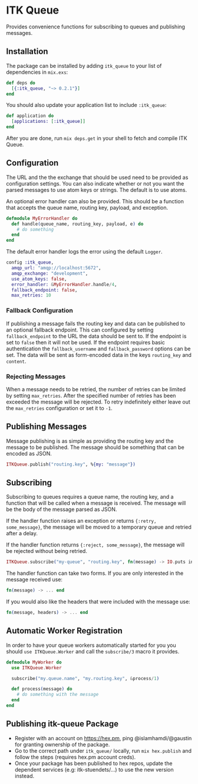 # ITK Queue

Provides convenience functions for subscribing to queues and publishing messages.

## Installation

The package can be installed by adding `itk_queue` to your list of dependencies in `mix.exs`:

```elixir
def deps do
  [{:itk_queue, "~> 0.2.1"}]
end
```

You should also update your application list to include `:itk_queue`:

```elixir
def application do
  [applications: [:itk_queue]]
end
```

After you are done, run `mix deps.get` in your shell to fetch and compile ITK Queue.

## Configuration

The URL and the the exchange that should be used need to be provided as configuration settings. You can also
indicate whether or not you want the parsed messages to use atom keys or strings. The default is to use atoms.

An optional error handler can also be provided. This should be a function that accepts the queue name,
routing key, payload, and exception.

```elixir
defmodule MyErrorHandler do
  def handle(queue_name, routing_key, payload, e) do
    # do something
  end
end
```

The default error handler logs the error using the default `Logger`.

```elixir
config :itk_queue,
  amqp_url: "amqp://localhost:5672",
  amqp_exchange: "development",
  use_atom_keys: false,
  error_handler: &MyErrorHandler.handle/4,
  fallback_endpoint: false,
  max_retries: 10
```

### Fallback Configuration

If publishing a message fails the routing key and data can be published to an optional fallback endpoint. This can configured by setting `fallback_endpoint` to the URL the data should be sent to. If the endpoint is set to `false` then it will not be used. If the endpoint requires basic authentication the `fallback_username` and `fallback_password` options can be set. The data will be sent as form-encoded data in the keys `routing_key` and `content`.

### Rejecting Messages

When a message needs to be retried, the number of retries can be limited by setting `max_retries`. After the specified number of retries has been exceeded the message will be rejected. To retry indefinitely either leave out the `max_retries` configuration or set it to `-1`.

## Publishing Messages

Message publishing is as simple as providing the routing key and the message to be published. The message should be
something that can be encoded as JSON.

```elixir
ITKQueue.publish("routing.key", %{my: "message"})
```

## Subscribing

Subscribing to queues requires a queue name, the routing key, and a function that will be called when
a message is received. The message will be the body of the message parsed as JSON.

If the handler function raises an exception or returns `{:retry, some_message}`, the message will be moved to a temporary queue and retried after a delay.

If the handler function returns `{:reject, some_message}`, the message will be rejected without being retried.

```elixir
ITKQueue.subscribe("my-queue", "routing.key", fn(message) -> IO.puts inspect message end)
```

The handler function can take two forms. If you are only interested in the message received use:

```elixir
fn(message) -> ... end
```

If you would also like the headers that were included with the message use:

```elixir
fn(message, headers) -> ... end
```

## Automatic Worker Registration

In order to have your queue workers automatically started for you you should `use ITKQueue.Worker` and call the `subscribe/3` macro it provides.

```elixir
defmodule MyWorker do
  use ITKQueue.Worker

  subscribe("my.queue.name", "my.routing.key", &process/1)

  def process(message) do
    # do something with the message
  end
end
```

## Publishing itk-queue Package

- Register with an account on https://hex.pm, ping @islamhamdi/@gaustin for granting ownership of the package.
- Go to the correct path under `itk_queue/` locally, run `mix hex.publish` and follow the steps (requires hex.pm account creds).
- Once your package has been published to hex repos, update the dependent services (e.g: itk-stuendets/...) to use the new version instead.
